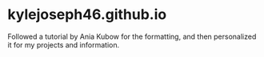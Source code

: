 # kylejoseph46.github.io

Followed a tutorial by Ania Kubow for the formatting, and then personalized it for my projects and information.
